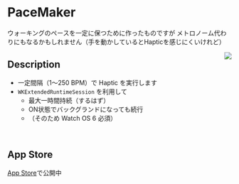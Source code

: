 # PaceMaker

ウォーキングのペースを一定に保つために作ったものですが メトロノーム代わりにもなるかもしれません（手を動かしているとHapticを感じにくいけれど）

<img src="https://user-images.githubusercontent.com/1811412/65376190-0cf5e900-dcd8-11e9-807b-175b246895ee.png" align="right" />

## Description

- 一定間隔（1〜250 BPM）で Haptic を実行します</li>
- `WKExtendedRuntimeSession` を利用して
  - 最大一時間持続（するはず）
  - ON状態でバックグランドになっても続行
  - （そのため Watch OS 6 必須）
  
<br clear="all">

## App Store

[App Store](https://apps.apple.com/app/wrist-pace-maker/id1480995872)で公開中


